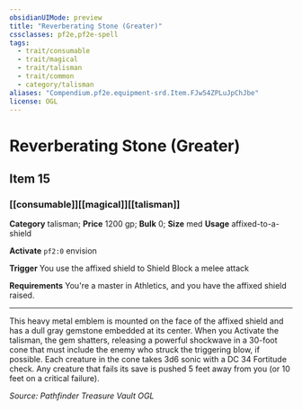 ```yaml
---
obsidianUIMode: preview
title: "Reverberating Stone (Greater)"
cssclasses: pf2e,pf2e-spell
tags:
  - trait/consumable
  - trait/magical
  - trait/talisman
  - trait/common
  - category/talisman
aliases: "Compendium.pf2e.equipment-srd.Item.FJw54ZPLuJpChJbe"
license: OGL
---
```

# Reverberating Stone (Greater)
## Item 15
### [[consumable]][[magical]][[talisman]]

**Category** talisman; 
**Price** 1200 gp; 
**Bulk** 0; **Size** med
**Usage** affixed-to-a-shield

**Activate** `pf2:0` envision

**Trigger** You use the affixed shield to Shield Block a melee attack

**Requirements** You're a master in Athletics, and you have the affixed shield raised.

* * *

This heavy metal emblem is mounted on the face of the affixed shield and has a dull gray gemstone embedded at its center. When you Activate the talisman, the gem shatters, releasing a powerful shockwave in a 30-foot cone that must include the enemy who struck the triggering blow, if possible. Each creature in the cone takes 3d6 sonic with a DC 34 Fortitude check. Any creature that fails its save is pushed 5 feet away from you (or 10 feet on a critical failure).

*Source: Pathfinder Treasure Vault*
*OGL*